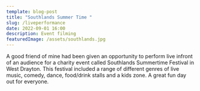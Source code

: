 ```yaml
---
template: blog-post
title: "Southlands Summer Time "
slug: /liveperformance
date: 2022-09-01 16:00
description: Event filming
featuredImage: /assets/southlands.jpg
---
```

A﻿ good friend of mine had been given an opportunity to perform live infront of an audience for a charity event called Southlands Summertime Festival in West Drayton. This festival included a range of different genres of live music, comedy, dance, food/drink stalls and a kids zone. A great fun day out for everyone.